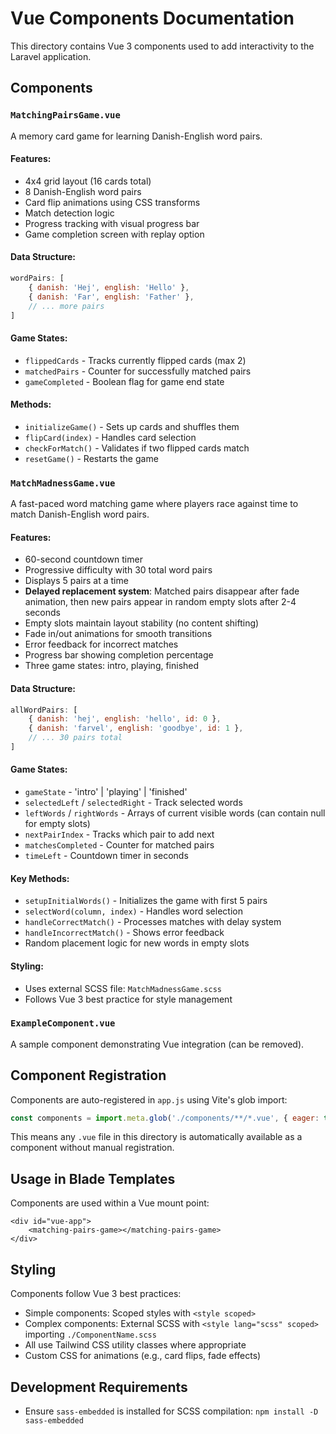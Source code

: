 # Vue Components Documentation

This directory contains Vue 3 components used to add interactivity to the Laravel application.

## Components

### `MatchingPairsGame.vue`
A memory card game for learning Danish-English word pairs.

#### Features:
- 4x4 grid layout (16 cards total)
- 8 Danish-English word pairs
- Card flip animations using CSS transforms
- Match detection logic
- Progress tracking with visual progress bar
- Game completion screen with replay option

#### Data Structure:
```javascript
wordPairs: [
    { danish: 'Hej', english: 'Hello' },
    { danish: 'Far', english: 'Father' },
    // ... more pairs
]
```

#### Game States:
- `flippedCards` - Tracks currently flipped cards (max 2)
- `matchedPairs` - Counter for successfully matched pairs
- `gameCompleted` - Boolean flag for game end state

#### Methods:
- `initializeGame()` - Sets up cards and shuffles them
- `flipCard(index)` - Handles card selection
- `checkForMatch()` - Validates if two flipped cards match
- `resetGame()` - Restarts the game

### `MatchMadnessGame.vue`
A fast-paced word matching game where players race against time to match Danish-English word pairs.

#### Features:
- 60-second countdown timer
- Progressive difficulty with 30 total word pairs
- Displays 5 pairs at a time
- **Delayed replacement system**: Matched pairs disappear after fade animation, then new pairs appear in random empty slots after 2-4 seconds
- Empty slots maintain layout stability (no content shifting)
- Fade in/out animations for smooth transitions
- Error feedback for incorrect matches
- Progress bar showing completion percentage
- Three game states: intro, playing, finished

#### Data Structure:
```javascript
allWordPairs: [
    { danish: 'hej', english: 'hello', id: 0 },
    { danish: 'farvel', english: 'goodbye', id: 1 },
    // ... 30 pairs total
]
```

#### Game States:
- `gameState` - 'intro' | 'playing' | 'finished'
- `selectedLeft` / `selectedRight` - Track selected words
- `leftWords` / `rightWords` - Arrays of current visible words (can contain null for empty slots)
- `nextPairIndex` - Tracks which pair to add next
- `matchesCompleted` - Counter for matched pairs
- `timeLeft` - Countdown timer in seconds

#### Key Methods:
- `setupInitialWords()` - Initializes the game with first 5 pairs
- `selectWord(column, index)` - Handles word selection
- `handleCorrectMatch()` - Processes matches with delay system
- `handleIncorrectMatch()` - Shows error feedback
- Random placement logic for new words in empty slots

#### Styling:
- Uses external SCSS file: `MatchMadnessGame.scss`
- Follows Vue 3 best practice for style management

### `ExampleComponent.vue`
A sample component demonstrating Vue integration (can be removed).

## Component Registration

Components are auto-registered in `app.js` using Vite's glob import:
```javascript
const components = import.meta.glob('./components/**/*.vue', { eager: true });
```

This means any `.vue` file in this directory is automatically available as a component without manual registration.

## Usage in Blade Templates

Components are used within a Vue mount point:
```blade
<div id="vue-app">
    <matching-pairs-game></matching-pairs-game>
</div>
```

## Styling

Components follow Vue 3 best practices:
- Simple components: Scoped styles with `<style scoped>`
- Complex components: External SCSS with `<style lang="scss" scoped>` importing `./ComponentName.scss`
- All use Tailwind CSS utility classes where appropriate
- Custom CSS for animations (e.g., card flips, fade effects)

## Development Requirements

- Ensure `sass-embedded` is installed for SCSS compilation: `npm install -D sass-embedded`